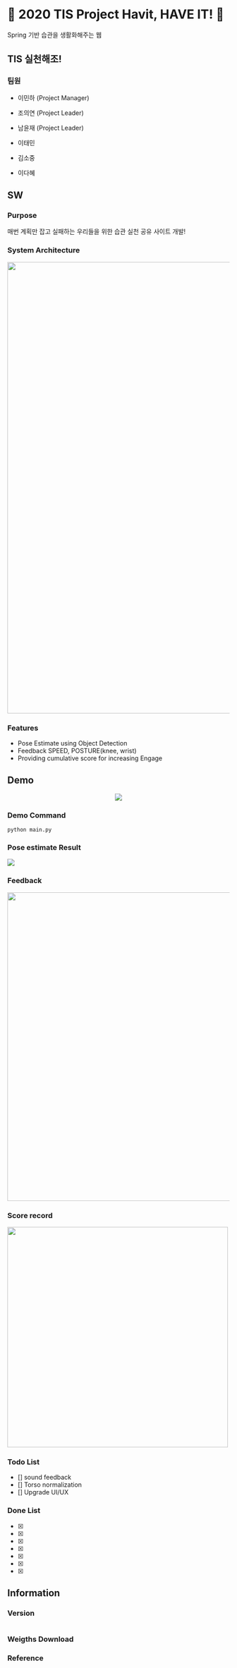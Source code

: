 # :facepunch: 2020 TIS Project Havit, HAVE IT! :facepunch:
Spring 기반 습관을 생활화해주는 웹

## TIS 실천해조!

### 팀원

- 이민하 (Project Manager)

- 조의연 (Project Leader)

- 남윤재 (Project Leader)

- 이태민

- 김소중

- 이다혜

## SW
### Purpose
매번 계획만 잡고 실패하는 우리들을 위한 습관 실천 공유 사이트 개발!

### System Architecture
<p align="center">
  <img src="images/SystemArchitecture.PNG", width="1024">
</p>

### Features
- Pose Estimate using Object Detection
- Feedback SPEED, POSTURE(knee, wrist)
- Providing cumulative score for increasing Engage

## Demo
<p align="center">
  <img src="images/PTPose.gif">
</p>

### Demo Command
```
python main.py
```

### Pose estimate Result
![](https://github.com/comojin1994/YOLOPose/blob/master/Pose_estimate/detection_result.jpg?raw=true)

### Feedback
<p align="left">
  <img src="images/feedback.PNG", width="700">
</p>

### Score record
<p align="left">
  <img src="images/record.png", width="500">
</p>

### Todo List
- [] sound feedback
- [] Torso normalization
- [] Upgrade UI/UX

### Done List

- [x] 
- [x] 
- [x] 
- [x] 
- [x] 
- [x] 
- [x] 

## Information
### Version
```

```

### Weigths Download


### Reference




